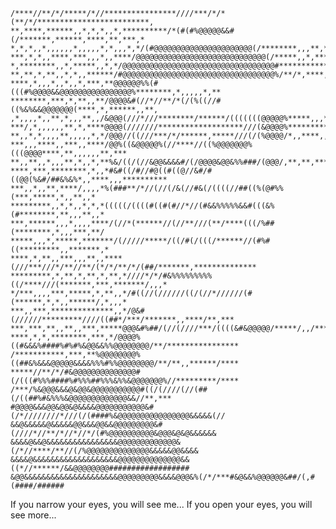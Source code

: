 ```
/****//**/*/*****/*//****************////***/*/*(**/*/*************************,
**,****,******,,*,*,*,,*,**********/*(#(#%@@@@@&&#(/*******,******,****,**,***,*
*,*,*,,*,,,,,,*,,,,,*,*,,,*,*/(#@@@@@@@@@@@@@@@@@@@@@@(/********,,,**,****,*,,**
***,*,*,,****,***,,,*,,****/@@@@@@@@@@@@@@@@@@@@@@@@@@@@@(/*****,,*,*****,***,,*
*,********,,*,*****,,*,*/@@@@@@@@@@@@@@@@@@@@@@@@@@@@@@@@@@#*************,,*,***
**,**,*,**,,*,*,,******/#@@@@@@@@@@@@@@@@@@@@@@@@@@@@@@@@@@%/**/*,****,,*****,,,
****,*,,,*,,*,,*,***,**@@@@@@%%(#(((#%@@@@&&@@@@@@@@@@@@@@@@%********,*,,,,,*,**
********,***,*,**,,**/@@@@&#(//*//**/*(/(%((//#((%&%&&@@@@@@@(****,*,******,,**,
,*,,,,*,,**,*,,,**,,/&@@@(///*///********/******/(((((((@@@@@%*****,,,***,,*,***
***/,*,,,,,,**,*,****@@@@(///////*******************///(&@@@@%***********,,,,,**
**,,*,*,,,,**,,,,,*,*/@@@//((///***/*/******,*****///(/(%@@@@/*,,****,,***,**,,*
***,,,****,,***,,****/@@%((&@@@@@%(//****//((%@@@@@@@%(((@@@@****,**,,,,,,**,***
**,,**,,*,,,**,*,,*,**%&/((/(//&@@&&&&#/(/@@@@&@@&%%###/(@@@/,**,**,*******,****
****,***,********,*,,*#&#((/#//#@((#((@//&#/#((@@(%&#/##&%&%*,,****,,,**********
***,,*,,**,****/,,,,*%(###**/*//(//(/&(//#&(/((((//##((%(@#%%(***,*****,*,,**,,*
*********,,*,*,,*,*,*(((((/((((#((#(#//*//(#&&%%%%%&&#(((&%(#********,**,,,**,,*
***,******,,,*,,,,****/(//*(******//(//**///(**/****(((/%##(********,*,,,***,**/
*****,,,*,*****,*******/(/////*****/((/#(/(((/******//(#%#((*********,,*******,*
****,*,**,,***,,,**,,****(///***///*/**//**/(*/*/**/*/(##/*******,**************
*********,*,**,*,**,*,**,*////*/*/#&%%%%%%%%%((/****///(*******,***,*******/,,,*
*/***,,,,***,*****,*,**,,*/#((//(//////((/(//*//////(#(******,*,*,,******/,*,,,*
***,,***,**************,,*/@&#(//////*********////((##*/***/*******,,****/**,***
***,***,**,,**,,***,*****@@@&#%##/(//(////***/((((&#&@@@@@/*****/,,/******/,,,**
****,*,*,********,***,*/@@@@%((#&&&%####%#%#%&@@&&%%@@@@@@@@/**/****************
/***********,***,**%@@@@@@@@%((##&%&&&@@@@@&&&&%%%#%%@@@@@@@@/**/**,,******/****
*****//**/*/#&@@@@@@@@@@@@@@#(/(((#%%%####%#%%%##%%%&%%&@@@@@@@%//*********/****
/***/%&@@@&&&@&@@&@@@@@@@@@@@#((/(////(//(##(/((##%#&%%%&@@@@@@@@@@@@@&&//**,***
#@@@@&&&@@&@@&@&&&&@@@@@@@@@@@&#(/*////////*///(/(####%&@@@@@@@@@@@@@@@@&&&&&(//
&&@&&&&&@&&&&&@@&&&@@&&@@@@@@@@@&#(////*//**/*//*//*/(#%@@@@@@@@@@&@@@&@&@&&&&&&
&&&&@&&@&&&&&&&&&&&&&&&&@@@@@@@@@@@@@&(/*//****/**//(/%@@@@@@@@@@@@@@&&&&&@@&&&&
&&&&@&&&&&&&&&&&&&&&&&&&@@@@@@@@@@@@@@&&((*//******/&&@@@@@@@@##################
&@@&&&&&&&&&&&&&&&&&&&&&@@@@@@@@@&&&&@@@&%(/*/***#&@&&%@@@@@@&##/(,#(####/######
```

If you narrow your eyes, you will see me...
If you open your eyes, you will see more...


<!--
**Zaryob/zaryob** is a ✨ _special_ ✨ repository because its `README.md` (this file) appears on your GitHub profile.

Here are some ideas to get you started:

- 🔭 I’m currently working on ...
- 🌱 I’m currently learning ...
- 👯 I’m looking to collaborate on ...
- 🤔 I’m looking for help with ...
- 💬 Ask me about ...
- 📫 How to reach me: ...
- 😄 Pronouns: ...
- ⚡ Fun fact: ...
-->

